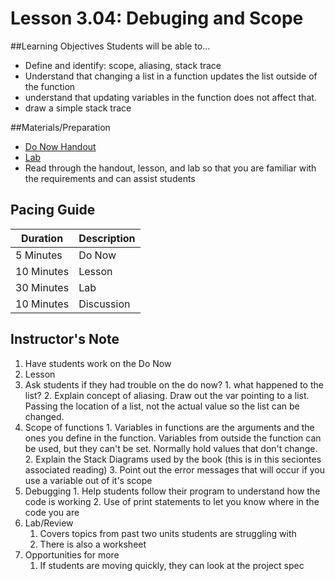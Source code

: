 # Lesson 3.04: Debuging and Scope

##Learning Objectives
Students will be able to... 
* Define and identify: scope, aliasing, stack trace
* Understand that changing a list in a function updates the list outside of the function
* understand that updating variables in the function does not affect that. 
* draw a simple stack trace

##Materials/Preparation
* [Do Now Handout]
* [Lab]
* Read through the handout, lesson, and lab so that you are familiar with the requirements and can assist students

## Pacing Guide
| Duration   | Description |
| ---------- | ----------- |
| 5 Minutes  | Do Now      |
| 10 Minutes | Lesson      |
| 30 Minutes | Lab         |
| 10 Minutes | Discussion  |

## Instructor's Note
1. Have students work on the Do Now
2. Lesson
  1. Ask students if they had trouble on the do now? 
    1. what happened to the list? 
    2. Explain concept of aliasing. Draw out the var pointing to a list. Passing the location of a list, not the actual value so the list can be changed. 
   2. Scope of functions
   	1. Variables in functions are the arguments and the ones you define in the function. Variables from outside the function can be used, but they can't be set. Normally hold values that don't change. 
   	2. Explain the Stack Diagrams used by the book (this is in this seciontes associated reading)
   	3. Point out the error messages that will occur if you use a variable out of it's scope
   3. Debugging
   	1. Help students follow their program to understand how the code is working
   	2. Use of print statements to let you know where in the code you are
3. Lab/Review
    1. Covers topics from past two units students are struggling with 
    2. There is also a worksheet  
4. Opportunities for more
    1. If students are moving quickly, they can look at the project spec

[Do Now Handout]:https://teals-introcs.gitbooks.io/2nd-semester-introduction-to-computer-science-pri/content/do_now_304.html
[Lab]: https://teals-introcs.gitbooks.io/2nd-semester-introduction-to-computer-science-pri/content/lab_304.html